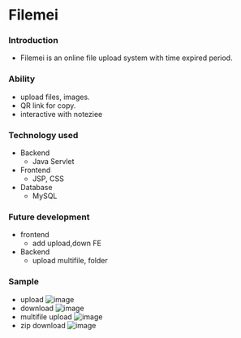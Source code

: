 # Filemei

### Introduction
- Filemei is an online file upload system with time expired period.

### Ability
- upload files, images.
- QR link for copy.
- interactive with noteziee

### Technology used
- Backend
    - Java Servlet
- Frontend
    - JSP, CSS
- Database
    - MySQL

### Future development
- frontend
    - add upload,down FE
- Backend
    - upload multifile, folder
### Sample
- upload
![image](https://github.com/suppi147/Filemei/assets/97881547/a1cd7f24-183e-4af5-a9e2-cbf5fefc7d15)
- download
![image](https://github.com/suppi147/Filemei/assets/97881547/62075783-748d-4767-b583-5a083ede843b)
- multifile upload
![image](https://github.com/suppi147/Filemei/assets/97881547/06967e8b-77e4-4411-88cf-834b988f2011)
- zip download
![image](https://github.com/suppi147/Filemei/assets/97881547/757d0874-d510-4547-99ad-98f5f478a56f)


